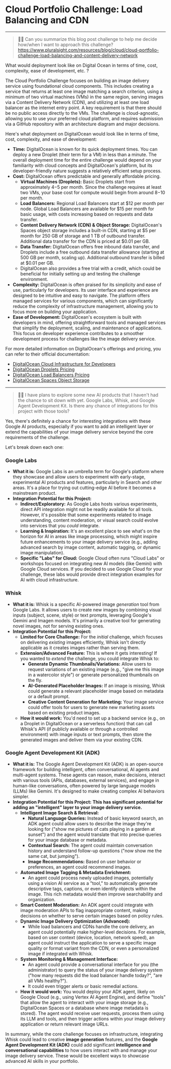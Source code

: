 # Cloud Portfolio Challenge: Load Balancing and CDN

--- 

> 🧍🏻 Can you summarize this blog post challenge to help me decide how/when I want to approach this challenge? https://www.pluralsight.com/resources/blog/cloud/cloud-portfolio-challenge-load-balancing-and-content-delivery-network

What would deployment look like on Digital Ocean in terms of time, cost, complexity, ease of development, etc. ?

The Cloud Portfolio Challenge focuses on building an image delivery service using foundational cloud components. This includes creating a service that returns at least one image matching a search criterion, using a minimum of two virtual machines (VMs) in the same region, serving images via a Content Delivery Network (CDN), and utilizing at least one load balancer as the internet entry point. A key requirement is that there should be no public access directly to the VMs. The challenge is cloud-agnostic, allowing you to use your preferred cloud platform, and requires submission via a GitHub repository with an architecture diagram and major decisions.

Here's what deployment on DigitalOcean would look like in terms of time, cost, complexity, and ease of development:

* **Time:** DigitalOcean is known for its quick deployment times. You can deploy a new Droplet (their term for a VM) in less than a minute. The overall deployment time for the entire challenge would depend on your familiarity with cloud concepts and DigitalOcean's platform, but its developer-friendly nature suggests a relatively efficient setup process.
* **Cost:** DigitalOcean offers predictable and generally affordable pricing.
    * **Virtual Machines (Droplets):** Basic Droplets start from approximately $4-$5 per month. Since the challenge requires at least two VMs, your base cost for compute would begin from around $8-$10 per month.
    * **Load Balancers:** Regional Load Balancers start at $12 per month per node. Global Load Balancers are available for $15 per month for basic usage, with costs increasing based on requests and data transfer.
    * **Content Delivery Network (CDN) & Object Storage:** DigitalOcean's Spaces object storage includes a built-in CDN, starting at $5 per month for 250 GB of storage and 1 TB of outbound transfer. Additional data transfer for the CDN is priced at $0.01 per GB.
    * **Data Transfer:** DigitalOcean offers free inbound data transfer, and Droplets include a free outbound data transfer allowance (starting at 500 GB per month, scaling up). Additional outbound transfer is billed at $0.01 per GB.
    * DigitalOcean also provides a free trial with a credit, which could be beneficial for initially setting up and testing the challenge environment.
* **Complexity:** DigitalOcean is often praised for its simplicity and ease of use, particularly for developers. Its user interface and experience are designed to be intuitive and easy to navigate. The platform offers managed services for various components, which can significantly reduce the complexity of infrastructure management, allowing you to focus more on building your application.
* **Ease of Development:** DigitalOcean's ecosystem is built with developers in mind, offering straightforward tools and managed services that simplify the deployment, scaling, and maintenance of applications. This focus on developer experience contributes to a smoother development process for challenges like the image delivery service.

For more detailed information on DigitalOcean's offerings and pricing, you can refer to their official documentation:

* [DigitalOcean Cloud Infrastructure for Developers](https://www.digitalocean.com/)
* [DigitalOcean Droplets Pricing](https://www.digitalocean.com/products/droplets)
* [DigitalOcean Load Balancers Pricing](https://docs.digitalocean.com/products/networking/load-balancers/details/pricing/)
* [DigitalOcean Spaces Object Storage](https://www.digitalocean.com/products/spaces)

--- 

> 🧍🏻 I have plans to explore some new AI products that I haven't had the chance to sit down with yet. Google Labs, Whisk, and Google Agent Development Kit. Is there any chance of integrations for this project with those tools?

Yes, there's definitely a chance for interesting integrations with these Google AI products, especially if you want to add an intelligent layer or extend the capabilities of your image delivery service beyond the core requirements of the challenge.

Let's break down each one:

### Google Labs

* **What it is:** Google Labs is an umbrella term for Google's platform where they showcase and allow users to experiment with early-stage, experimental AI products and features, particularly in Search and other areas. It's a place for trying out cutting-edge AI before it becomes a mainstream product.
* **Integration Potential for this Project:**
    * **Indirect/Exploratory:** As Google Labs hosts various experiments, direct API integration might not be readily available for all tools. However, it's possible that some experiments related to image understanding, content moderation, or visual search could evolve into services that you *could* integrate.
    * **Learning & Inspiration:** It's an excellent place to see what's on the horizon for AI in areas like image processing, which might inspire future enhancements to your image delivery service (e.g., adding advanced search by image content, automatic tagging, or dynamic image manipulation).
    * **Specific "Labs" for Cloud:** Google Cloud often runs "Cloud Labs" or workshops focused on integrating new AI models (like Gemini) with Google Cloud services. If you decided to use Google Cloud for your challenge, these labs would provide direct integration examples for AI with cloud infrastructure.

### Whisk

* **What it is:** Whisk is a specific AI-powered image *generation* tool from Google Labs. It allows users to create new images by combining visual inputs (subject, scene, style) or text prompts, leveraging Google's Gemini and Imagen models. It's primarily a creative tool for generating novel images, not for serving existing ones.
* **Integration Potential for this Project:**
    * **Limited for Core Challenge:** For the *initial* challenge, which focuses on delivering *existing* images efficiently, Whisk isn't directly applicable as it creates images rather than serving them.
    * **Extension/Advanced Feature:** This is where it gets interesting! If you wanted to *extend* the challenge, you could integrate Whisk to:
        * **Generate Dynamic Thumbnails/Variations:** Allow users to request variations of an existing image (e.g., "give me this image in a watercolor style") or generate personalized thumbnails on the fly.
        * **AI-Generated Placeholder Images:** If an image is missing, Whisk could generate a relevant placeholder image based on metadata or a default prompt.
        * **Creative Content Generation for Marketing:** Your image service could offer tools for users to generate new marketing assets based on existing product images.
    * **How it would work:** You'd need to set up a backend service (e.g., on a Droplet in DigitalOcean or a serverless function) that can call Whisk's API (if publicly available or through a controlled environment) with image inputs or text prompts, then store the generated images and deliver them via your existing CDN.

### Google Agent Development Kit (ADK)

* **What it is:** The Google Agent Development Kit (ADK) is an open-source framework for building intelligent, often conversational, AI agents and multi-agent systems. These agents can reason, make decisions, interact with various tools (APIs, databases, external services), and engage in human-like conversations, often powered by large language models (LLMs) like Gemini. It's designed to make creating complex AI behaviors simpler.
* **Integration Potential for this Project:** **This has significant potential for adding an "intelligent" layer to your image delivery service.**
    * **Intelligent Image Search & Retrieval:**
        * **Natural Language Queries:** Instead of basic keyword search, an ADK agent could allow users to describe the image they're looking for ("show me pictures of cats playing in a garden at sunset") and the agent would translate that into precise queries for your image database or metadata.
        * **Contextual Search:** The agent could maintain conversation history and understand follow-up questions ("now show me the same cat, but jumping").
        * **Image Recommendations:** Based on user behavior or preferences, an agent could recommend images.
    * **Automated Image Tagging & Metadata Enrichment:**
        * An agent could process newly uploaded images, potentially using a vision AI service as a "tool," to automatically generate descriptive tags, captions, or even identify objects within the image. This rich metadata would then improve searchability and organization.
    * **Smart Content Moderation:** An ADK agent could integrate with image moderation APIs to flag inappropriate content, making decisions on whether to serve certain images based on policy rules.
    * **Dynamic Image Delivery Optimization (Advanced):**
        * While load balancers and CDNs handle the core delivery, an agent could potentially make higher-level decisions. For example, based on user context (device, location, network speed), an agent could instruct the application to serve a specific image quality or format variant from the CDN, or even a personalized image if integrated with Whisk.
    * **System Monitoring & Management Interface:**
        * An agent could provide a conversational interface for you (the administrator) to query the status of your image delivery system ("how many requests did the load balancer handle today?", "are all VMs healthy?").
        * It could even trigger alerts or basic remedial actions.
    * **How it would work:** You would deploy your ADK agent, likely on Google Cloud (e.g., using Vertex AI Agent Engine), and define "tools" that allow the agent to interact with your image storage (e.g., DigitalOcean Spaces or a database where image metadata is stored). The agent would receive user requests, process them using its LLM and tools, and then trigger actions within your image delivery application or return relevant image URLs.

In summary, while the core challenge focuses on infrastructure, integrating Whisk could lead to creative **image generation** features, and the **Google Agent Development Kit (ADK)** could add significant **intelligence and conversational capabilities** to how users interact with and manage your image delivery service. These would be excellent ways to showcase advanced AI skills in your portfolio.
